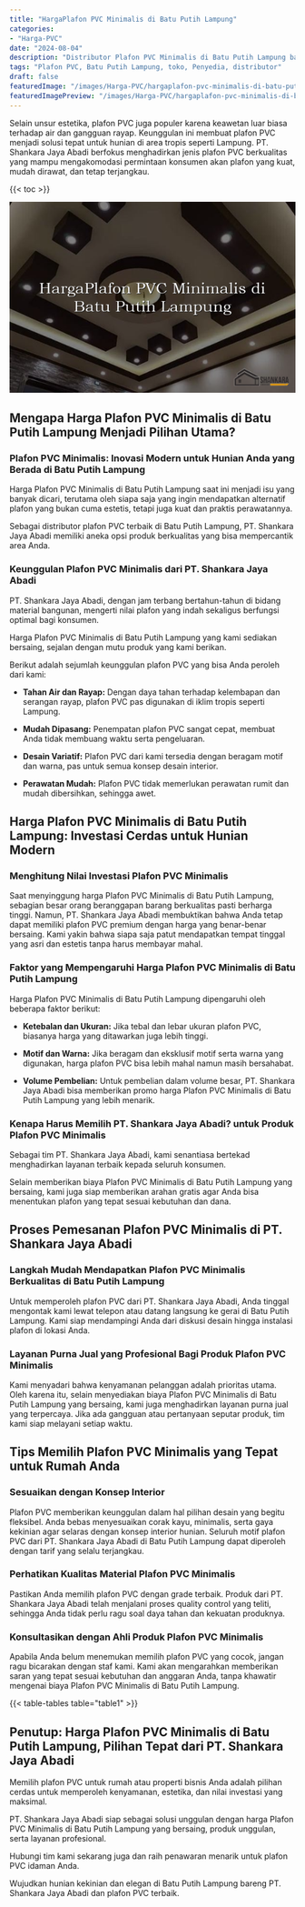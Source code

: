 ```yaml
---
title: "HargaPlafon PVC Minimalis di Batu Putih Lampung"
categories:
- "Harga-PVC"
date: "2024-08-04"
description: "Distributor Plafon PVC Minimalis di Batu Putih Lampung bagi hunian, office, serta toko. Panel unggulan, pilihan motif, pilihan warna menarik, beserta layanan instalasi oleh teknisi ahli serta garansi resmi!|Servis penyediaan Plafon PVC Minimalis di Batu Putih Lampung bagi keperluan tempat tinggal, perkantoran, maupun ritel, dengan material unggulan dan pemasangan oleh tim profesional serta jaminan resmi.|Alternatif Plafon PVC Minimalis di Batu Putih Lampung yang andal bagi tempat tinggal, kantor, serta toko, dengan panel terbaik dan penempatan ditangani oleh tenaga ahli ahli serta kepastian resmi.|Penyediaan Plafon PVC Minimalis di Batu Putih Lampung untuk rumah, perkantoran, dan gerai, dengan panel berkualitas dan pemasangan ditangani oleh tenaga ahli berpengalaman, lengkap dengan garansi resmi.}"
tags: "Plafon PVC, Batu Putih Lampung, toko, Penyedia, distributor"
draft: false
featuredImage: "/images/Harga-PVC/hargaplafon-pvc-minimalis-di-batu-putih-lampung.png"
featuredImagePreview: "/images/Harga-PVC/hargaplafon-pvc-minimalis-di-batu-putih-lampung.png"
---
```


Selain unsur estetika, plafon PVC juga populer karena keawetan luar biasa terhadap air dan gangguan rayap. Keunggulan ini membuat plafon PVC menjadi solusi tepat untuk hunian di area tropis seperti Lampung. PT. Shankara Jaya Abadi berfokus menghadirkan jenis plafon PVC berkualitas yang mampu mengakomodasi permintaan konsumen akan plafon yang kuat, mudah dirawat, dan tetap terjangkau.

{{< toc >}}

![HargaPlafon PVC Minimalis di Batu Putih Lampung](/images/Harga-PVC/HargaPlafon-PVC-Minimalis-di-Batu-Putih-Lampung.png)

## Mengapa Harga Plafon PVC Minimalis di Batu Putih Lampung Menjadi Pilihan Utama?

### Plafon PVC Minimalis: Inovasi Modern untuk Hunian Anda yang Berada di Batu Putih Lampung

Harga Plafon PVC Minimalis di Batu Putih Lampung saat ini menjadi isu yang banyak dicari, terutama oleh siapa saja yang ingin mendapatkan alternatif plafon yang bukan cuma estetis, tetapi juga kuat dan praktis perawatannya.

Sebagai distributor plafon PVC terbaik di Batu Putih Lampung, PT. Shankara Jaya Abadi memiliki aneka opsi produk berkualitas yang bisa mempercantik area Anda.

### Keunggulan Plafon PVC Minimalis dari PT. Shankara Jaya Abadi

PT. Shankara Jaya Abadi, dengan jam terbang bertahun-tahun di bidang material bangunan, mengerti nilai plafon yang indah sekaligus berfungsi optimal bagi konsumen.

Harga Plafon PVC Minimalis di Batu Putih Lampung yang kami sediakan bersaing, sejalan dengan mutu produk yang kami berikan.

Berikut adalah sejumlah keunggulan plafon PVC yang bisa Anda peroleh dari kami:

- **Tahan Air dan Rayap:** Dengan daya tahan terhadap kelembapan dan serangan rayap, plafon PVC pas digunakan di iklim tropis seperti Lampung.

- **Mudah Dipasang:** Penempatan plafon PVC sangat cepat, membuat Anda tidak membuang waktu serta pengeluaran.

- **Desain Variatif:** Plafon PVC dari kami tersedia dengan beragam motif dan warna, pas untuk semua konsep desain interior.

- **Perawatan Mudah:** Plafon PVC tidak memerlukan perawatan rumit dan mudah dibersihkan, sehingga awet.

## Harga Plafon PVC Minimalis di Batu Putih Lampung: Investasi Cerdas untuk Hunian Modern

### Menghitung Nilai Investasi Plafon PVC Minimalis

Saat menyinggung harga Plafon PVC Minimalis di Batu Putih Lampung, sebagian besar orang beranggapan barang berkualitas pasti berharga tinggi. Namun, PT. Shankara Jaya Abadi membuktikan bahwa Anda tetap dapat memiliki plafon PVC premium dengan harga yang benar-benar bersaing. Kami yakin bahwa siapa saja patut mendapatkan tempat tinggal yang asri dan estetis tanpa harus membayar mahal.

### Faktor yang Mempengaruhi Harga Plafon PVC Minimalis di Batu Putih Lampung

Harga Plafon PVC Minimalis di Batu Putih Lampung dipengaruhi oleh beberapa faktor berikut:

- **Ketebalan dan Ukuran:** Jika tebal dan lebar ukuran plafon PVC, biasanya harga yang ditawarkan juga lebih tinggi.

- **Motif dan Warna:** Jika beragam dan eksklusif motif serta warna yang digunakan, harga plafon PVC bisa lebih mahal namun masih bersahabat.

- **Volume Pembelian:** Untuk pembelian dalam volume besar, PT. Shankara Jaya Abadi bisa memberikan promo harga Plafon PVC Minimalis di Batu Putih Lampung yang lebih menarik.

### Kenapa Harus Memilih PT. Shankara Jaya Abadi? untuk Produk Plafon PVC Minimalis

Sebagai tim PT. Shankara Jaya Abadi, kami senantiasa bertekad menghadirkan layanan terbaik kepada seluruh konsumen.

Selain memberikan biaya Plafon PVC Minimalis di Batu Putih Lampung yang bersaing, kami juga siap memberikan arahan gratis agar Anda bisa menentukan plafon yang tepat sesuai kebutuhan dan dana.

## Proses Pemesanan Plafon PVC Minimalis di PT. Shankara Jaya Abadi

### Langkah Mudah Mendapatkan Plafon PVC Minimalis Berkualitas di Batu Putih Lampung

Untuk memperoleh plafon PVC dari PT. Shankara Jaya Abadi, Anda tinggal mengontak kami lewat telepon atau datang langsung ke gerai di Batu Putih Lampung. Kami siap mendampingi Anda dari diskusi desain hingga instalasi plafon di lokasi Anda.

### Layanan Purna Jual yang Profesional Bagi Produk Plafon PVC Minimalis

Kami menyadari bahwa kenyamanan pelanggan adalah prioritas utama. Oleh karena itu, selain menyediakan biaya Plafon PVC Minimalis di Batu Putih Lampung yang bersaing, kami juga menghadirkan layanan purna jual yang terpercaya. Jika ada gangguan atau pertanyaan seputar produk, tim kami siap melayani setiap waktu.

## Tips Memilih Plafon PVC Minimalis yang Tepat untuk Rumah Anda

### Sesuaikan dengan Konsep Interior

Plafon PVC memberikan keunggulan dalam hal pilihan desain yang begitu fleksibel. Anda bebas menyesuaikan corak kayu, minimalis, serta gaya kekinian agar selaras dengan konsep interior hunian. Seluruh motif plafon PVC dari PT. Shankara Jaya Abadi di Batu Putih Lampung dapat diperoleh dengan tarif yang selalu terjangkau.

### Perhatikan Kualitas Material Plafon PVC Minimalis

Pastikan Anda memilih plafon PVC dengan grade terbaik. Produk dari PT. Shankara Jaya Abadi telah menjalani proses quality control yang teliti, sehingga Anda tidak perlu ragu soal daya tahan dan kekuatan produknya.

### Konsultasikan dengan Ahli Produk Plafon PVC Minimalis

Apabila Anda belum menemukan memilih plafon PVC yang cocok, jangan ragu bicarakan dengan staf kami. Kami akan mengarahkan memberikan saran yang tepat sesuai kebutuhan dan anggaran Anda, tanpa khawatir mengenai biaya Plafon PVC Minimalis di Batu Putih Lampung.

{{< table-tables table="table1" >}}

## Penutup: Harga Plafon PVC Minimalis di Batu Putih Lampung, Pilihan Tepat dari PT. Shankara Jaya Abadi

Memilih plafon PVC untuk rumah atau properti bisnis Anda adalah pilihan cerdas untuk memperoleh kenyamanan, estetika, dan nilai investasi yang maksimal.

PT. Shankara Jaya Abadi siap sebagai solusi unggulan dengan harga Plafon PVC Minimalis di Batu Putih Lampung yang bersaing, produk unggulan, serta layanan profesional.

Hubungi tim kami sekarang juga dan raih penawaran menarik untuk plafon PVC idaman Anda.

Wujudkan hunian kekinian dan elegan di Batu Putih Lampung bareng PT. Shankara Jaya Abadi dan plafon PVC terbaik.

